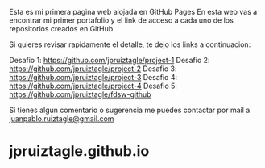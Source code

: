 Esta es mi primera pagina web alojada en GitHub Pages
En esta web vas a encontrar mi primer portafolio y el link de acceso a cada uno de los repositorios creados en GitHub

Si quieres revisar rapidamente el detalle, te dejo los links a continuacion:

Desafio 1: https://github.com/jpruiztagle/project-1
Desafio 2: https://github.com/jpruiztagle/project-2
Desafio 3: https://github.com/jpruiztagle/project-3
Desafio 4: https://github.com/jpruiztagle/project-4
Desafio 5: https://github.com/jpruiztagle/fdsw-github

Si tienes algun comentario o sugerencia me puedes contactar por mail a juanpablo.ruiztagle@gmail.com 

# jpruiztagle.github.io

